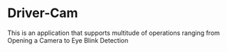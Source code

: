 # Driver-Cam
This is an application that supports multitude of operations ranging from Opening a Camera to Eye Blink Detection
